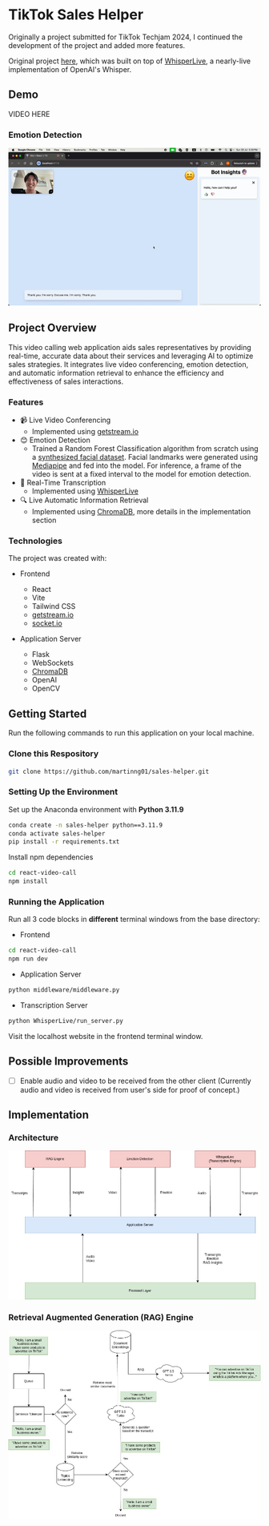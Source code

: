 # TikTok Sales Helper

Originally a project submitted for TikTok Techjam 2024, I continued the development of the project and added more features.

Original project [here](https://github.com/joseyjh/sales-helper-hackathon), which was built on top of [WhisperLive](https://github.com/collabora/WhisperLive), a nearly-live implementation of OpenAI's Whisper.

## Demo

VIDEO HERE

### Emotion Detection

![emotion detection](docs/images/emotion.gif)

## Project Overview

This video calling web application aids sales representatives by providing real-time, accurate data about their services and leveraging AI to optimize sales strategies. It integrates live video conferencing, emotion detection, and automatic information retrieval to enhance the efficiency and effectiveness of sales interactions.

### Features

- 📹 Live Video Conferencing
  - Implemented using [getstream.io](https://getstream.io)
- 😊 Emotion Detection
  - Trained a Random Forest Classification algorithm from scratch using a [synthesized facial dataset](https://osf.io/7a5fs/). Facial landmarks were generated using [Mediapipe](https://github.com/google-ai-edge/mediapipe) and fed into the model. For inference, a frame of the video is sent at a fixed interval to the model for emotion detection.
- 📝 Real-Time Transcription
  - Implemented using [WhisperLive](https://github.com/collabora/WhisperLive)
- 🔍 Live Automatic Information Retrieval
  - Implemented using [ChromaDB](https://www.trychroma.com/), more details in the implementation section

### Technologies

The project was created with:

- Frontend

  - React
  - Vite
  - Tailwind CSS
  - [getstream.io](https://getstream.io)
  - [socket.io](https://socket.io)

- Application Server
  - Flask
  - WebSockets
  - [ChromaDB](https://www.trychroma.com/)
  - OpenAI
  - OpenCV

## Getting Started

Run the following commands to run this application on your local machine.

### Clone this Respository

```bash
git clone https://github.com/martinng01/sales-helper.git
```

### Setting Up the Environment

Set up the Anaconda environment with **Python 3.11.9**

```bash
conda create -n sales-helper python==3.11.9
conda activate sales-helper
pip install -r requirements.txt
```

Install npm dependencies

```bash
cd react-video-call
npm install
```

### Running the Application

Run all 3 code blocks in **different** terminal windows from the base directory:

- Frontend

```bash
cd react-video-call
npm run dev
```

- Application Server

```bash
python middleware/middleware.py
```

- Transcription Server

```bash
python WhisperLive/run_server.py
```

Visit the localhost website in the frontend terminal window.

## Possible Improvements

- [ ] Enable audio and video to be received from the other client (Currently audio and video is received from user's side for proof of concept.)

## Implementation

### Architecture

![architecture](docs/images/saleshelper.jpg)

### Retrieval Augmented Generation (RAG) Engine

![rag](docs/images/rag.jpg)
